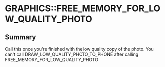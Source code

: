 # GRAPHICS::FREE_MEMORY_FOR_LOW_QUALITY_PHOTO

## Summary
Call this once you're finished with the low quality copy of the photo. You can't call DRAW_LOW_QUALITY_PHOTO_TO_PHONE after calling FREE_MEMORY_FOR_LOW_QUALITY_PHOTO